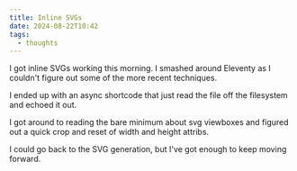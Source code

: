 ```yaml
---
title: Inline SVGs
date: 2024-08-22T10:42
tags:
  - thoughts
---
```


I got inline SVGs working this morning. I smashed around Eleventy as I couldn't figure out some of the more recent techniques.

I ended up with an async shortcode that just read the file off the filesystem and echoed it out.

I got around to reading the bare minimum about svg viewboxes and figured out a quick crop and reset of width and height attribs.

I could go back to the SVG generation, but I've got enough to keep moving forward.


